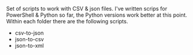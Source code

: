 Set of scripts to work with CSV & json files. I've written scrips for PowerShell & Python so far, the Python versions work better at this point. Within each folder there are the following scripts.

 - csv-to-json
 - json-to-csv
 - json-to-xml